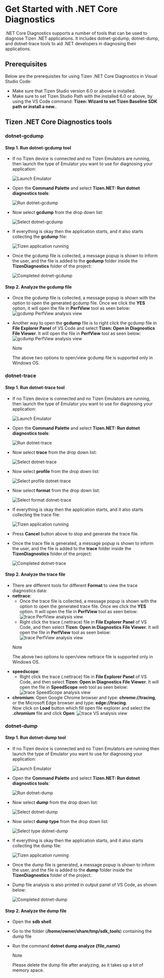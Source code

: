 # Get Started with .NET Core Diagnostics

.NET Core Diagnostics supports a number of tools that can be used to diagnose Tizen .NET applications.
It includes dotnet-gcdump, dotnet-dump, and dotnet-trace tools to aid .NET developers in diagnosing their applications.

## Prerequisites

Below are the prerequisites for using Tizen .NET Core Diagnostics in Visual Studio Code:

- Make sure that Tizen Studio version 6.0 or above is installed.
- Make sure to set Tizen Studio Path with the installed 6.0 or above, by using the VS Code command: **Tizen: Wizard to set Tizen Baseline SDK path or install a new.**.

## Tizen .NET Core Diagnostics tools

### dotnet-gcdump

#### Step 1. Run dotnet-gcdump tool
   - If no Tizen device is connected and no Tizen Emulators are running, then launch the type of Emulator you want to use for diagnosing your application:

     ![Launch Emulator](media/start_emulator.png)

   - Open the **Command Palette** and select **Tizen.NET: Run dotnet diagnostics tools**:

     ![Run dotnet-gcdump](media/dotnet-diagnostics.png)
  
   - Now select **gcdump** from the drop down list:

     ![Select dotnet-gcdump](media/dotnet-gcdump-select.png)

   - If everything is okay then the application starts, and it also starts collecting the **gcdump** file:

     ![Tizen application running](media/dotnet-gcdump-running.png)


   - Once the gcdump file is collected, a message popup is shown to inform the user, and the file is added to the **gcdump** folder inside the **TizenDiagnostics** folder of the project:
   
     ![Completed dotnet-gcdump](media/dotnet-gcdump-completed.png)




#### Step 2. Analyze the gcdump file
   - Once the gcdump file is collected, a message popup is shown with the option to open the generated gcdump file. Once we click the **YES** option, it will open the file in **PerfView** tool as seen below:
     ![gcdump PerfView analysis view](media/dotnet-gcdump-perfview.png)

  - Another way to open the **gcdump** file is to right click the gcdump file in **File Explorer Panel** of VS Code and select **Tizen: Open in Diagnostics File Viewer**. It will open the file in **PerfView** tool as seen below:
     ![gcdump PerfView analysis view](media/dotnet-gcdump-open.png)

    > [!NOTE]
    > The above two options to open/view gcdump file is supported only in Windows OS.


### dotnet-trace

#### Step 1. Run dotnet-trace tool
   - If no Tizen device is connected and no Tizen Emulators are running, then launch the type of Emulator you want to use for diagnosing your application:

     ![Launch Emulator](media/start_emulator.png)

   - Open the **Command Palette** and select **Tizen.NET: Run dotnet diagnostics tools**:

     ![Run dotnet-trace](media/dotnet-diagnostics.png)

   - Now select **trace** from the drop down list:

     ![Select dotnet-trace](media/dotnet-trace-select.png)
    
   - Now select **profile** from the drop down list:

     ![Select profile dotnet-trace](media/dotnet-trace-profile.png)

   - Now select **format** from the drop down list:

     ![Select format dotnet-trace](media/dotnet-trace-format.png)

   - If everything is okay then the application starts, and it also starts collecting the trace file:

     ![Tizen application running](media/dotnet-trace-running.png)

   - Press **Cancel** button above to stop and generate the trace file.

   - Once the trace file is generated, a message popup is shown to inform the user, and the file is added to the **trace** folder inside the **TizenDiagnostics** folder of the project:  

     ![Completed dotnet-trace](media/dotnet-trace-completed.png)

  

#### Step 2. Analyze the trace file
   - There are different tools for different **Format** to view the trace diagnostics data:
   - **nettrace**:
       - Once the trace file is collected, a message popup is shown with the option to open the generated trace file. Once we click the **YES** option. It will open the file in **PerfView** tool as seen below:
       ![trace PerfView analysis view](media/dotnet-trace-perfview.png)
       - Right click the trace (.nettrace) file in **File Explorer Panel** of VS Code, and then select **Tizen: Open in Diagnostics File Viewer**. It will open the file in **PerfView** tool as seen below:
       ![trace PerfView analysis view](media/dotnet-trace-open.png)
        > [!NOTE]
        > The above two options to open/view nettrace file is supported only in Windows OS.
   - **speedscope**:
       - Right click the trace (.nettrace) file in **File Explorer Panel** of VS Code, and then select **Tizen: Open in Diagnostics File Viewer**. It will open the file in **SpeedScope** web tool as seen below:
       ![trace SpeedScope analysis view](media/dotnet-trace-speedscope.png)  
   - **chromium**:
    Open Google Chrome browser and type: **chrome://tracing**, or the Microsoft Edge browser and type: **edge://tracing**.  
   Now click on **Load** button which fill open file explorer and select the **.chromium** file and click **Open**:
       ![trace VS analysis view](media/dotnet-trace-chromium.png)


### dotnet-dump

#### Step 1. Run dotnet-dump tool
   - If no Tizen device is connected and no Tizen Emulators are running then launch the type of Emulator you want to use for diagnosing your application:

     ![Launch Emulator](media/start_emulator.png)

   - Open the **Command Palette** and select **Tizen.NET: Run dotnet diagnostics tools**:

     ![Run dotnet-dump](media/dotnet-diagnostics.png)

   - Now select **dump** from the drop down list:

     ![Select dotnet-dump](media/dotnet-dump-select.png)
    
   - Now select **dump type** from the drop down list:

     ![Select type dotnet-dump](media/dotnet-dump-option.png)

   - If everything is okay then the application starts, and it also starts collecting the dump file:

     ![Tizen application running](media/dotnet-dump-running.png)

   - Once the dump file is generated, a message popup is shown to inform the user, and the file is added to the **dump** folder inside the **TizenDiagnostics** folder of the project.
   - Dump file analysis is also printed in output panel of VS Code, as shown below:

     ![Completed dotnet-dump](media/dotnet-dump-completed.png)


#### Step 2. Analyze the dump file
   - Open the **sdb shell**
   - Go to the folder (**/home/owner/share/tmp/sdk_tools**) containing the dump file
   - Run the command **dotnet dump analyze {file_name}**

     > [!NOTE]
     > Please delete the dump file after analyzing, as it takes up a lot of memory space.


